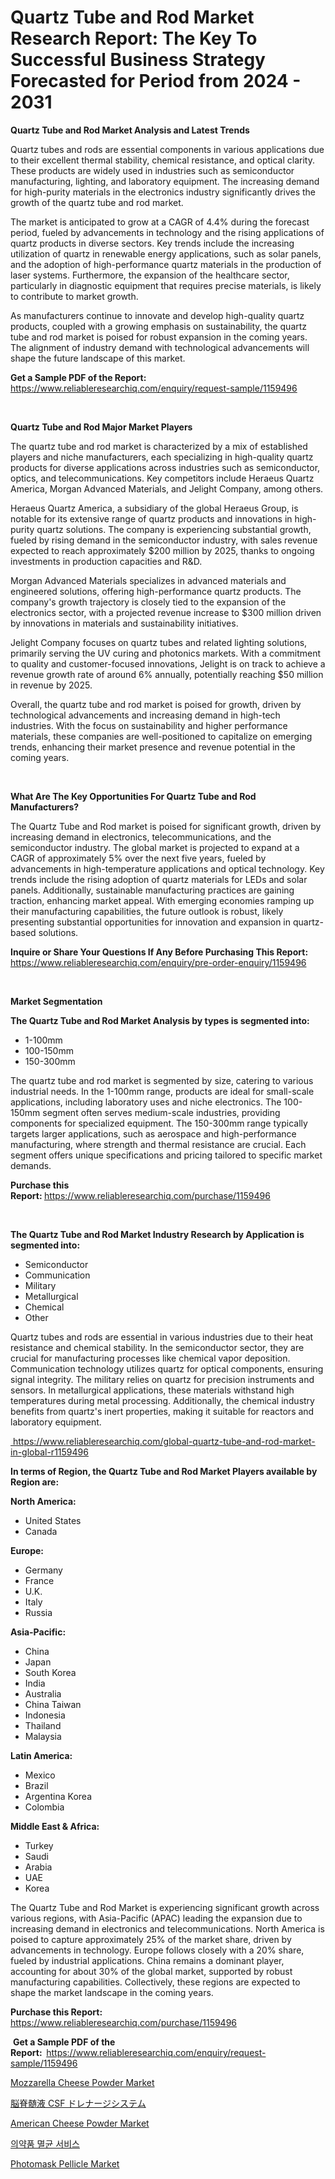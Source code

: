 <p><h1>Quartz Tube and Rod Market Research Report: The Key To Successful Business Strategy Forecasted for Period from 2024 - 2031</h1></p><p><strong>Quartz Tube and Rod Market Analysis and Latest Trends</strong></p>
<p><p>Quartz tubes and rods are essential components in various applications due to their excellent thermal stability, chemical resistance, and optical clarity. These products are widely used in industries such as semiconductor manufacturing, lighting, and laboratory equipment. The increasing demand for high-purity materials in the electronics industry significantly drives the growth of the quartz tube and rod market.</p><p>The market is anticipated to grow at a CAGR of 4.4% during the forecast period, fueled by advancements in technology and the rising applications of quartz products in diverse sectors. Key trends include the increasing utilization of quartz in renewable energy applications, such as solar panels, and the adoption of high-performance quartz materials in the production of laser systems. Furthermore, the expansion of the healthcare sector, particularly in diagnostic equipment that requires precise materials, is likely to contribute to market growth.</p><p>As manufacturers continue to innovate and develop high-quality quartz products, coupled with a growing emphasis on sustainability, the quartz tube and rod market is poised for robust expansion in the coming years. The alignment of industry demand with technological advancements will shape the future landscape of this market.</p></p>
<p><strong>Get a Sample PDF of the Report:&nbsp;</strong> <a href="https://www.reliableresearchiq.com/enquiry/request-sample/1159496">https://www.reliableresearchiq.com/enquiry/request-sample/1159496</a></p>
<p>&nbsp;</p>
<p><strong>Quartz Tube and Rod Major Market Players</strong></p>
<p><p>The quartz tube and rod market is characterized by a mix of established players and niche manufacturers, each specializing in high-quality quartz products for diverse applications across industries such as semiconductor, optics, and telecommunications. Key competitors include Heraeus Quartz America, Morgan Advanced Materials, and Jelight Company, among others.</p><p>Heraeus Quartz America, a subsidiary of the global Heraeus Group, is notable for its extensive range of quartz products and innovations in high-purity quartz solutions. The company is experiencing substantial growth, fueled by rising demand in the semiconductor industry, with sales revenue expected to reach approximately $200 million by 2025, thanks to ongoing investments in production capacities and R&D.</p><p>Morgan Advanced Materials specializes in advanced materials and engineered solutions, offering high-performance quartz products. The company's growth trajectory is closely tied to the expansion of the electronics sector, with a projected revenue increase to $300 million driven by innovations in materials and sustainability initiatives.</p><p>Jelight Company focuses on quartz tubes and related lighting solutions, primarily serving the UV curing and photonics markets. With a commitment to quality and customer-focused innovations, Jelight is on track to achieve a revenue growth rate of around 6% annually, potentially reaching $50 million in revenue by 2025.</p><p>Overall, the quartz tube and rod market is poised for growth, driven by technological advancements and increasing demand in high-tech industries. With the focus on sustainability and higher performance materials, these companies are well-positioned to capitalize on emerging trends, enhancing their market presence and revenue potential in the coming years.</p></p>
<p>&nbsp;</p>
<p><strong>What Are The Key Opportunities For Quartz Tube and Rod Manufacturers?</strong></p>
<p><p>The Quartz Tube and Rod market is poised for significant growth, driven by increasing demand in electronics, telecommunications, and the semiconductor industry. The global market is projected to expand at a CAGR of approximately 5% over the next five years, fueled by advancements in high-temperature applications and optical technology. Key trends include the rising adoption of quartz materials for LEDs and solar panels. Additionally, sustainable manufacturing practices are gaining traction, enhancing market appeal. With emerging economies ramping up their manufacturing capabilities, the future outlook is robust, likely presenting substantial opportunities for innovation and expansion in quartz-based solutions.</p></p>
<p><strong>Inquire or Share Your Questions If Any Before Purchasing This Report:</strong> <a href="https://www.reliableresearchiq.com/enquiry/pre-order-enquiry/1159496">https://www.reliableresearchiq.com/enquiry/pre-order-enquiry/1159496</a></p>
<p>&nbsp;</p>
<p><strong>Market Segmentation</strong></p>
<p><strong>The Quartz Tube and Rod Market Analysis by types is segmented into:</strong></p>
<p><ul><li>1-100mm</li><li>100-150mm</li><li>150-300mm</li></ul></p>
<p><p>The quartz tube and rod market is segmented by size, catering to various industrial needs. In the 1-100mm range, products are ideal for small-scale applications, including laboratory uses and niche electronics. The 100-150mm segment often serves medium-scale industries, providing components for specialized equipment. The 150-300mm range typically targets larger applications, such as aerospace and high-performance manufacturing, where strength and thermal resistance are crucial. Each segment offers unique specifications and pricing tailored to specific market demands.</p></p>
<p><strong>Purchase this Report:&nbsp;</strong><a href="https://www.reliableresearchiq.com/purchase/1159496">https://www.reliableresearchiq.com/purchase/1159496</a></p>
<p>&nbsp;</p>
<p><strong>The Quartz Tube and Rod Market Industry Research by Application is segmented into:</strong></p>
<p><ul><li>Semiconductor</li><li>Communication</li><li>Military</li><li>Metallurgical</li><li>Chemical</li><li>Other</li></ul></p>
<p><p>Quartz tubes and rods are essential in various industries due to their heat resistance and chemical stability. In the semiconductor sector, they are crucial for manufacturing processes like chemical vapor deposition. Communication technology utilizes quartz for optical components, ensuring signal integrity. The military relies on quartz for precision instruments and sensors. In metallurgical applications, these materials withstand high temperatures during metal processing. Additionally, the chemical industry benefits from quartz's inert properties, making it suitable for reactors and laboratory equipment.</p></p>
<p><a href="https://www.reliableresearchiq.com/global-quartz-tube-and-rod-market-in-global-r1159496">&nbsp;https://www.reliableresearchiq.com/global-quartz-tube-and-rod-market-in-global-r1159496</a></p>
<p><strong>In terms of Region, the Quartz Tube and Rod Market Players available by Region are:</strong></p>
<p>
    <p> <strong> North America: </strong>
        <ul>
            <li>United States</li>
            <li>Canada</li>
        </ul>
        </p> 
    <p> <strong> Europe: </strong>
        <ul>
            <li>Germany</li>
            <li>France</li>
            <li>U.K.</li>
            <li>Italy</li>
            <li>Russia</li>
        </ul>
        </p> 
    <p> <strong> Asia-Pacific: </strong>
        <ul>
            <li>China</li>
            <li>Japan</li>
            <li>South Korea</li>
            <li>India</li>
            <li>Australia</li>
            <li>China Taiwan</li>
            <li>Indonesia</li>
            <li>Thailand</li>
            <li>Malaysia</li>
        </ul>
        </p> 
    <p> <strong> Latin America: </strong>
        <ul>
            <li>Mexico</li>
            <li>Brazil</li>
            <li>Argentina Korea</li>
            <li>Colombia</li>
        </ul>
        </p> 
    <p> <strong> Middle East & Africa: </strong>
        <ul>
            <li>Turkey</li>
            <li>Saudi</li>
            <li>Arabia</li>
            <li>UAE</li>
            <li>Korea</li>
        </ul>
    </p>
    </p>
<p><p>The Quartz Tube and Rod Market is experiencing significant growth across various regions, with Asia-Pacific (APAC) leading the expansion due to increasing demand in electronics and telecommunications. North America is poised to capture approximately 25% of the market share, driven by advancements in technology. Europe follows closely with a 20% share, fueled by industrial applications. China remains a dominant player, accounting for about 30% of the global market, supported by robust manufacturing capabilities. Collectively, these regions are expected to shape the market landscape in the coming years.</p></p>
<p><strong>Purchase this Report: </strong><a href="https://www.reliableresearchiq.com/purchase/1159496">https://www.reliableresearchiq.com/purchase/1159496</a></p>
<p>&nbsp;<strong>Get a Sample PDF of the Report:&nbsp;&nbsp;</strong><a href="https://www.reliableresearchiq.com/enquiry/request-sample/1159496">https://www.reliableresearchiq.com/enquiry/request-sample/1159496</a></p>
<p><strong></strong></p>
<p><p><a href="https://www.linkedin.com/pulse/mozzarella-cheese-powder-market-strategic-insights-product-evolution-hkiwe?trackingId=PnZZjZufQ1eKvE%2FFviIwGw%3D%3D">Mozzarella Cheese Powder Market</a></p><p><a href="https://medium.com/@ericwilderman2001/cerebrospinal-fluid-csf-drainage-systems-market-%E3%81%AF-%E3%82%B3%E3%82%B9%E3%83%88%E7%AE%A1%E7%90%86%E3%81%A8%E5%8A%B9%E7%8E%87%E5%90%91%E4%B8%8A%E3%82%92%E5%84%AA%E5%85%88%E3%81%97%E3%81%BE%E3%81%99-0efd56b96182">脳脊髄液 CSF ドレナージシステム</a></p><p><a href="https://www.linkedin.com/pulse/what-influencing-future-american-cheese-powder-market-insights-qtvae?trackingId=R727jwU9QXuMx%2Fopkr%2F4UA%3D%3D">American Cheese Powder Market</a></p><p><a href="https://medium.com/@goldilocks06/%EC%84%B8%EA%B3%84-pharmaceuticals-sterilization-service-market-%EC%9D%80-2024%EC%97%90%EC%84%9C-2031%EB%A1%9C-%EC%97%B0%ED%8F%89%EA%B7%A0-%EC%A6%9D%EA%B0%80%EC%9C%A8%EC%9D%84-%EB%B3%B4%EC%9D%BC-%EA%B2%83%EC%9C%BC%EB%A1%9C-%EC%98%88%EC%83%81%EB%90%A9%EB%8B%88%EB%8B%A4-e2fdc4727b1a">의약품 멸균 서비스</a></p><p><a href="https://issuu.com/reportprime-2/docs/photomask-pellicle-market-size-2030_8c1d5e5c4bb712">Photomask Pellicle Market</a></p></p>